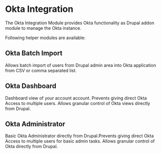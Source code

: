 # Okta Integration
The Okta Integration Module provides Okta functionality as 
Drupal addon module to manage the Okta instance.

Following helper modules are available:
## Okta Batch Import
Allows batch import of users from Drupal admin area into Okta 
application from CSV or comma separated list. 

## Okta Dashboard
Dashboard view of your account account. Prevents giving direct Okta Access 
to multiple users. Allows granular control of Okta views directly from Drupal.

## Okta Administrator
Basic Okta Administrator directly from Drupal.Prevents giving direct Okta 
Access to multiple users for basic admin tasks. Allows granular control 
of Okta directly from Drupal.
